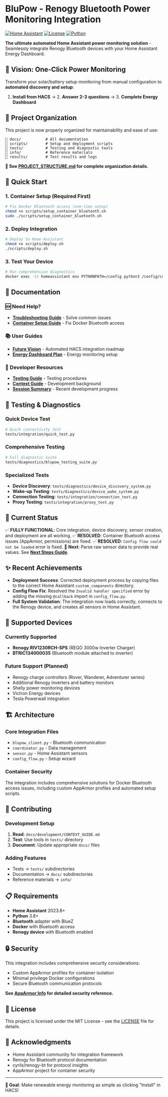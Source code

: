 # BluPow - Renogy Bluetooth Power Monitoring Integration

[![Home Assistant](https://img.shields.io/badge/Home%20Assistant-Integration-blue.svg)](https://www.home-assistant.io/)
[![License](https://img.shields.io/badge/License-MIT-green.svg)](LICENSE)
[![Python](https://img.shields.io/badge/Python-3.8+-blue.svg)](https://www.python.org/)

**The ultimate automated Home Assistant power monitoring solution** - Seamlessly integrate Renogy Bluetooth devices with your Home Assistant Energy Dashboard.

## 🎯 Vision: One-Click Power Monitoring

Transform your solar/battery setup monitoring from manual configuration to **automated discovery and setup**:

1. **Install from HACS** → 2. **Answer 2-3 questions** → 3. **Complete Energy Dashboard**

## 📁 Project Organization

This project is now properly organized for maintainability and ease of use:

```
📂 docs/           # All documentation
📂 scripts/        # Setup and deployment scripts  
📂 tests/          # Testing and diagnostic tools
📂 info/           # Reference materials
📂 results/        # Test results and logs
```

**👀 See [PROJECT_STRUCTURE.md](PROJECT_STRUCTURE.md) for complete organization details.**

## 🚀 Quick Start

### 1. Container Setup (Required First)
```bash
# Fix Docker Bluetooth access (one-time setup)
chmod +x scripts/setup_container_bluetooth.sh
sudo ./scripts/setup_container_bluetooth.sh
```

### 2. Deploy Integration
```bash
# Deploy to Home Assistant
chmod +x scripts/deploy.sh
./scripts/deploy.sh
```

### 3. Test Your Device
```bash
# Run comprehensive diagnostics
docker exec -it homeassistant env PYTHONPATH=/config python3 /config/custom_components/blupow/tests/diagnostics/blupow_testing_suite.py
```

## 📖 Documentation

### 🆘 Need Help?
- **[Troubleshooting Guide](docs/troubleshooting/TROUBLESHOOTING.md)** - Solve common issues
- **[Container Setup Guide](docs/guides/CONTAINER_SETUP_GUIDE.md)** - Fix Docker Bluetooth access

### 📚 User Guides  
- **[Future Vision](docs/guides/FUTURE_VISION.md)** - Automated HACS integration roadmap
- **[Energy Dashboard Plan](docs/guides/ENERGY_DASHBOARD_PLAN.md)** - Energy monitoring setup

### 🔧 Developer Resources
- **[Testing Guide](docs/development/TESTING_GUIDE.md)** - Testing procedures
- **[Context Guide](docs/development/CONTEXT_GUIDE.md)** - Development background
- **[Session Summary](docs/development/SESSION_SUMMARY.md)** - Recent development progress

## 🧪 Testing & Diagnostics

### Quick Device Test
```bash
# Quick connectivity test
tests/integration/quick_test.py
```

### Comprehensive Testing
```bash
# Full diagnostic suite
tests/diagnostics/blupow_testing_suite.py
```

### Specialized Tests
- **Device Discovery**: `tests/diagnostics/device_discovery_system.py`
- **Wake-up Testing**: `tests/diagnostics/device_wake_system.py`
- **Connection Testing**: `tests/integration/connection_test.py`
- **Proxy Testing**: `tests/integration/proxy_test.py`

## 🎯 Current Status

✅ **FULLY FUNCTIONAL**: Core integration, device discovery, sensor creation, and deployment are all working.
✅ **RESOLVED**: Container Bluetooth access issues (AppArmor, permissions) are fixed.
✅ **RESOLVED**: `Config flow could not be loaded` error is fixed.
🚀 **Next**: Parse raw sensor data to provide real values. See **[Next Steps Guide](docs/development/NEXT_STEPS.md)**.

## ✨ Recent Achievements
- **Deployment Success**: Corrected deployment process by copying files to the correct Home Assistant `custom_components` directory.
- **Config Flow Fix**: Resolved the `Invalid handler specified` error by adding the missing `@callback` import in `config_flow.py`.
- **Full System Validation**: The integration now loads correctly, connects to the Renogy device, and creates all sensors in Home Assistant.

## 🔧 Supported Devices

### Currently Supported
- **Renogy RIV1230RCH-SPS** (REGO 3000w Inverter Charger)
- **BTRIC134000035** (Bluetooth module attached to inverter)

### Future Support (Planned)
- Renogy charge controllers (Rover, Wanderer, Adventurer series)
- Additional Renogy inverters and battery monitors  
- Shelly power monitoring devices
- Victron Energy devices
- Tesla Powerwall integration

## 🏗️ Architecture

### Core Integration Files
- `blupow_client.py` - Bluetooth communication
- `coordinator.py` - Data management
- `sensor.py` - Home Assistant sensors
- `config_flow.py` - Setup wizard

### Container Security
The integration includes comprehensive solutions for Docker Bluetooth access issues, including custom AppArmor profiles and automated setup scripts.

## 🤝 Contributing

### Development Setup
1. **Read**: `docs/development/CONTEXT_GUIDE.md`
2. **Test**: Use tools in `tests/` directory
3. **Document**: Update appropriate `docs/` files

### Adding Features
- Tests → `tests/` subdirectories
- Documentation → `docs/` subdirectories  
- Reference materials → `info/`

## 📋 Requirements

- **Home Assistant** 2023.8+
- **Python** 3.8+
- **Bluetooth** adapter with BlueZ
- **Docker** with Bluetooth access
- **Renogy device** with Bluetooth enabled

## 🔒 Security

This integration includes comprehensive security considerations:
- Custom AppArmor profiles for container isolation
- Minimal privilege Docker configurations
- Secure Bluetooth communication protocols

**See [AppArmor Info](info/AppArmor%20Info.txt) for detailed security reference.**

## 📄 License

This project is licensed under the MIT License - see the [LICENSE](LICENSE) file for details.

## 🙏 Acknowledgments

- Home Assistant community for integration framework
- Renogy for Bluetooth protocol documentation
- cyrils/renogy-bt for protocol insights
- AppArmor project for container security

---

**🎯 Goal**: Make renewable energy monitoring as simple as clicking "Install" in HACS!

